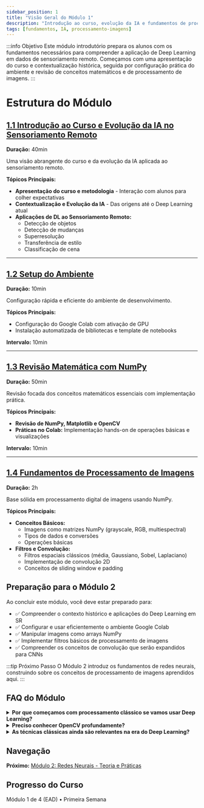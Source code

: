 ```yaml
---
sidebar_position: 1
title: "Visão Geral do Módulo 1"
description: "Introdução ao curso, evolução da IA e fundamentos de processamento de imagens"
tags: [fundamentos, IA, processamento-imagens]
---
```


:::info Objetivo
Este módulo introdutório prepara os alunos com os fundamentos necessários para compreender a aplicação de Deep Learning em dados de sensoriamento remoto. Começamos com uma apresentação do curso e contextualização histórica, seguida por configuração prática do ambiente e revisão de conceitos matemáticos e de processamento de imagens.
:::

# Estrutura do Módulo

## [1.1 Introdução ao Curso e Evolução da IA no Sensoriamento Remoto](./modulo1/introducao)
**Duração:** 40min

Uma visão abrangente do curso e da evolução da IA aplicada ao sensoriamento remoto.

**Tópicos Principais:**
- **Apresentação do curso e metodologia** - Interação com alunos para colher expectativas
- **Contextualização e Evolução da IA** - Das origens até o Deep Learning atual
- **Aplicações de DL ao Sensoriamento Remoto:**
  - Detecção de objetos
  - Detecção de mudanças
  - Superresolução
  - Transferência de estilo
  - Classificação de cena

---

## [1.2 Setup do Ambiente](./modulo1/setup)
**Duração:** 10min

Configuração rápida e eficiente do ambiente de desenvolvimento.

**Tópicos Principais:**
- Configuração do Google Colab com ativação de GPU
- Instalação automatizada de bibliotecas e template de notebooks

**Intervalo:** 10min

---

## [1.3 Revisão Matemática com NumPy](./modulo1/matematica)
**Duração:** 50min

Revisão focada dos conceitos matemáticos essenciais com implementação prática.

**Tópicos Principais:**
- **Revisão de NumPy, Matplotlib e OpenCV**
- **Práticas no Colab:** Implementação hands-on de operações básicas e visualizações

**Intervalo:** 10min

---

## [1.4 Fundamentos de Processamento de Imagens](./modulo1/processamento-imagens)
**Duração:** 2h

Base sólida em processamento digital de imagens usando NumPy.

**Tópicos Principais:**
- **Conceitos Básicos:**
  - Imagens como matrizes NumPy (grayscale, RGB, multiespectral)
  - Tipos de dados e conversões
  - Operações básicas
- **Filtros e Convolução:**
  - Filtros espaciais clássicos (média, Gaussiano, Sobel, Laplaciano)
  - Implementação de convolução 2D
  - Conceitos de sliding window e padding

## Preparação para o Módulo 2

Ao concluir este módulo, você deve estar preparado para:

- ✅ Compreender o contexto histórico e aplicações do Deep Learning em SR
- ✅ Configurar e usar eficientemente o ambiente Google Colab
- ✅ Manipular imagens como arrays NumPy
- ✅ Implementar filtros básicos de processamento de imagens
- ✅ Compreender os conceitos de convolução que serão expandidos para CNNs

:::tip Próximo Passo
O Módulo 2 introduz os fundamentos de redes neurais, construindo sobre os conceitos de processamento de imagens aprendidos aqui.
:::

## FAQ do Módulo

<details>
<summary><strong>Por que começamos com processamento clássico se vamos usar Deep Learning?</strong></summary>
<p>Compreender filtros clássicos é essencial para entender o que as CNNs aprendem automaticamente. Os conceitos de convolução são fundamentais em ambas as abordagens.</p>
</details>

<details>
<summary><strong>Preciso conhecer OpenCV profundamente?</strong></summary>
<p>Não é necessário domínio avançado. Usamos OpenCV principalmente para operações básicas de I/O e algumas transformações específicas.</p>
</details>

<details>
<summary><strong>As técnicas clássicas ainda são relevantes na era do Deep Learning?</strong></summary>
<p>Sim! Elas são usadas em pré-processamento, análise exploratória de dados e para compreender o que as redes neurais estão "aprendendo".</p>
</details>

## Navegação

**Próximo:** [Módulo 2: Redes Neurais - Teoria e Práticas](../modulo2/)

## Progresso do Curso

Módulo 1 de 4 (EAD) • Primeira Semana